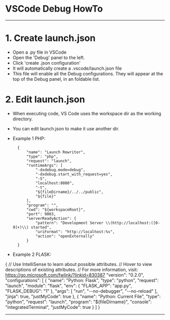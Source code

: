 # VSCode Debug HowTo
-------------------------------------------------------------------------------

# 1. Create launch.json
- Open a .py file in VSCode
- Open the 'Debug' panel to the left.
- Click 'create .json configuration'
- It will automatically create a .vscode/launch.json file
- This file will enable all the Debug configurations.
  They will appear at the top of the Debug panel, in an foldable list.

# 2. Edit launch.json
- When executing code, VS Code uses the workspace dir as the working directory.
- You can edit launch.json to make it use another dir.
- Example 1 PHP:

        {
            "name": "Launch Rewriter",
            "type": "php",
            "request": "launch",
            "runtimeArgs": [
                "-dxdebug.mode=debug",
                "-dxdebug.start_with_request=yes",
                "-S",
                "localhost:8080",
                "-t",
                "${fileDirname}/../../public",
                "${file}"
            ],
            "program": "",
            "cwd": "${workspaceRoot}",
            "port": 9003,
            "serverReadyAction": {
                "pattern": "Development Server \\(http://localhost:([0-9]+)\\) started",
                "uriFormat": "http://localhost:%s",
                "action": "openExternally"
            }
        }

- Example 2 FLASK:

{
    // Use IntelliSense to learn about possible attributes.
    // Hover to view descriptions of existing attributes.
    // For more information, visit: https://go.microsoft.com/fwlink/?linkid=830387
    "version": "0.2.0",
    "configurations": [
        {
            "name": "Python: Flask",
            "type": "python",
            "request": "launch",
            "module": "flask",
            "env": {
                "FLASK_APP": "app.py",
                "FLASK_DEBUG": "1"
            },
            "args": [
                "run",
                "--no-debugger",
                "--no-reload"
            ],
            "jinja": true,
            "justMyCode": true
        },
        {
            "name": "Python: Current File",
            "type": "python",
            "request": "launch",
            "program": "${fileDirname}",
            "console": "integratedTerminal",
            "justMyCode": true
        }
    ]
}

-------------------------------------------------------------------------------
